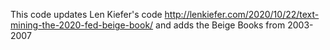 This code updates Len Kiefer's code http://lenkiefer.com/2020/10/22/text-mining-the-2020-fed-beige-book/  and adds the Beige Books from 2003-2007
